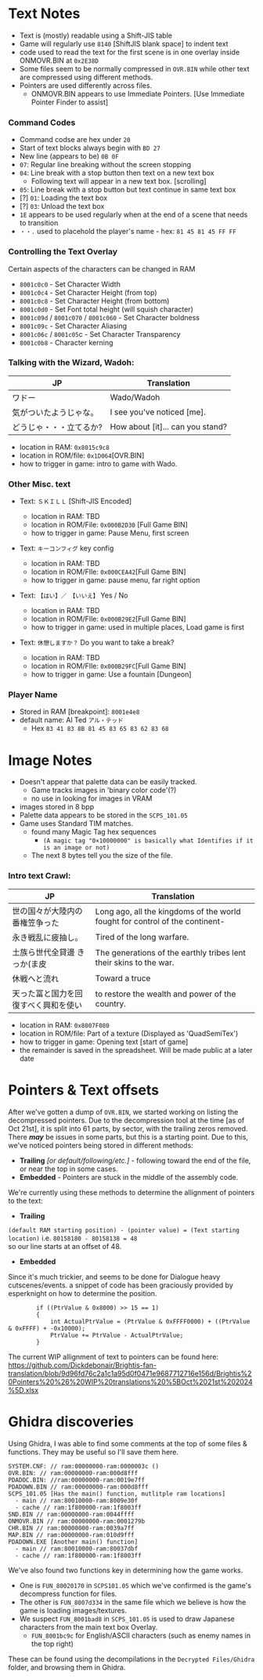 # Text Notes
- Text is (mostly) readable using a Shift-JIS table
- Game will regularly use `8140` [ShiftJIS blank space] to indent text
- code used to read the text for the first scene is in one overlay inside ONMOVR.BIN at `0x2E38D`
- Some files seem to be normally compressed in `OVR.BIN` while other text are compressed using different methods.
- Pointers are used differently across files.
	- ONMOVR.BIN appears to use Immediate Pointers. [Use Immediate Pointer Finder to assist]
### Command Codes
  - Command codse are hex under `20`
  - Start of text blocks always begin with `BD 27`
   - New line (appears to be) `0B 0F`
   - `07`: Regular line breaking without the screen stopping
   - `04`: Line break with a stop button then text on a new text box
     - Following text will appear in a new text box. [scrolling]
   - `05`: Line break with a stop button but text continue in same text box
   - [?] `01`: Loading the text box
   - [?] `03`: Unload the text box
   - `1E` appears to be used regularly when at the end of a scene that needs to transition
   - `・・.` used to placehold the player's name
    - hex: `81 45 81 45 FF FF`
### Controlling the Text Overlay
Certain aspects of the characters can be changed in RAM
- `8001c0c0` - Set Character Width
- `8001c0c4` - Set Character Height (from top)
- `8001c0c8` - Set Character Height (from bottom)
- `8001c0d0` - Set Font total height (will squish character)
- `8001c09d` / `8001c070` / `8001c060` - Set Character boldness
- `8001c09c` - Set Character Aliasing
- `8001c06c`  / `8001c05`c - Set Character Transparency
- `8001c0b8` - Character kerning
### Talking with the Wizard, Wadoh:
| JP | Translation |
| ---      | ---       |
|ワドー | Wado/Wadoh |
|気がついたようじゃな。| I see you've noticed [me].|
|どうじゃ・・・立てるか?	| How about [it]... can you stand?|
 - location in RAM: `0x8015c9c8`
 - location in ROM/file: `0x1D064`[OVR.BIN]
 - how to trigger in game: intro to game with Wado.

### Other Misc. text 
- Text: `ＳＫＩＬＬ` [Shift-JIS Encoded]
	- location in RAM: TBD
 	- location in ROM/File: `0x000B2D30` [Full Game BIN]
  - how to trigger in game: Pause Menu, first screen

- Text: `キーコンフィグ` key config
	- location in RAM: TBD
  - location in ROM/FIle: `0x000CEA42`[Full Game BIN]
  - how to trigger in game: pause menu, far right option

- Text: `【はい】／　【いいえ】` Yes / No
	- location in RAM: TBD
  - location in ROM/FIle: `0x000B29E2`[Full Game BIN]
  - how to trigger in game: used in multiple places, Load game is first

- Text: `休憩しますか？` Do you want to take a break?
	- location in RAM: TBD
  - location in ROM/FIle: `0x000B29FC`[Full Game BIN]
  - how to trigger in game: Use a fountain [Dungeon]

### Player Name
- Stored in RAM [breakpoint]: `8001e4e8`
- default name: Al Ted `アル・テッド`
	- Hex `83 41 83 8B 81 45 83 65 83 62 83 68 `

# Image Notes
- Doesn't appear that palette data can be easily tracked.
  - Game tracks images in 'binary color code'(?)
  - no use in looking for images in VRAM
- images stored in 8 bpp
- Palette data appears to be stored in the `SCPS_101.05`
- Game uses Standard TIM matches.
  - found many Magic Tag hex sequences
    - `(A magic tag "0×10000000" is basically what Identifies if it is an image or not)`
  - The next 8 bytes tell you the size of the file.

### Intro text Crawl: 
| JP | Translation |
| ---      | ---       |
| 世の国々が大陸内の番権笠争った  | Long ago, all the kingdoms of the world fought for control of the continent- |
|永き戦乱に疲抽し。 | Tired of the long warfare.| 
|土族ら世代全貸邊 きっか(ま皮 | The generations of the earthly tribes lent their skins to the war. |
|休戦へと流れ | Toward a truce |
|天った冨と国力を回復すべく興和を使い |	to restore the wealth and power of the country.|
 - location in RAM: `0x8007F080`
 - location in ROM/file: Part of a texture (Displayed as 'QuadSemiTex')
 - how to trigger in game: Opening text [start of game]
 - the remainder is saved in the spreadsheet. Will be made public at a later date

# Pointers & Text offsets
After we've gotten a dump of `OVR.BIN`, we started working on listing the decompressed pointers. Due to the decompression tool at the time [as of Oct 21st], it is split into 61 parts, by sector, with the trailing zeros removed. There ***may*** be issues in some parts, but this is a starting point. 
Due to this, we've noticed pointers being stored in different methods: 
- **Trailing** *[or default/following/etc.]* - following toward the end of the file, or near the top in some cases. 
- **Embedded** - Pointers are stuck in the middle of the assembly code.

We're currently using these methods to determine the allignment of pointers to the text:
- **Trailing**

`(default RAM starting position) - (pointer value) = (Text starting location)`
i.e. `80158180 - 80158138 = 48`  
so our line starts at an offset of 48.

- **Embedded**

Since it's much trickier, and seems to be done for Dialogue heavy cutscenes/events. a snippet of code has been graciously provided by esperknight on how to determine the position. 
```
        if ((PtrValue & 0x8000) >> 15 == 1)
        {
            int ActualPtrValue = (PtrValue & 0xFFFF0000) + ((PtrValue & 0xFFFF) + -0x10000);
            PtrValue += PtrValue - ActualPtrValue;
        }
```
The current WIP allignment of text to pointers can be found here: https://github.com/Dickdebonair/Brightis-fan-translation/blob/9d96fd76c2a1c1a95d0f0471e9687712716e156d/Brightis%20Pointers%20%26%20WIP%20translations%20%5BOct%2021st%202024%5D.xlsx
# Ghidra discoveries
Using Ghidra, I was able to find some comments at the top of some files & functions. They may be useful so I'll save them here. 
 ```
 SYSTEM.CNF: // ram:00000000-ram:0000003c ()
 OVR.BIN: // ram:00000000-ram:000d8fff 
 PDADOC.BIN: //ram:00000000-ram:0019e7ff 
 PDADOWN.BIN // ram:00000000-ram:000d8fff 
 SCPS_101.05 [Has the main() function, mutlitple ram locations]
   - main // ram:80010000-ram:8009e30f 
   - cache // ram:1f800000-ram:1f8003ff 
 SND.BIN // ram:00000000-ram:0044ffff 
 ONMOVR.BIN // ram:00000000-ram:0001279b 
 CHR.BIN // ram:00000000-ram:0039a7ff 
 MAP.BIN // ram:00000000-ram:010d9fff 
 PDADOWN.EXE [Another main() function]
   - main // ram:80010000-ram:80037dbf 
   - cache // ram:1f800000-ram:1f8003ff 
 ```

We've also found two functions key in determining how the game works. 
- One is `FUN_80020170` in `SCPS101.05` which we've confirmed is the game's decompress function for files. 
- The other is `FUN_8007d334` in the same file which we believe is how the game is loading images/textures.
- We suspect `FUN_8001bad8` in `SCPS_101.05` is used to draw Japanese characters from the main text box Overlay.
	- `FUN_8001bc9c` for English/ASCII characters (such as enemy names in the top right)
 
These can be found using the decompilations in the `Decrypted Files/Ghidra` folder, and browsing them in Ghidra. 
